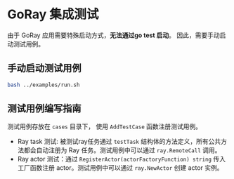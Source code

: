 # GoRay 集成测试

由于 GoRay 应用需要特殊启动方式，**无法通过go test 启动**。
因此，需要手动启动测试用例。

## 手动启动测试用例

```bash
bash ../examples/run.sh
```

## 测试用例编写指南

测试用例存放在 `cases` 目录下， 使用 `AddTestCase` 函数注册测试用例。

- Ray task 测试: 被测试ray任务通过 `testTask` 结构体的方法定义，所有公共方法都会自动注册为 Ray 任务。测试用例中可以通过 `ray.RemoteCall` 调用。
- Ray actor 测试：通过 `RegisterActor(actorFactoryFunction) string` 传入工厂函数注册 actor。测试用例中可以通过 `ray.NewActor` 创建 actor 实例。


